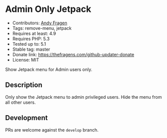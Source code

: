 # Admin Only Jetpack

* Contributors: [Andy Fragen](https://github.com/afragen)
* Tags: remove-menu, jetpack
* Requires at least: 4.9
* Requires PHP: 5.3
* Tested up to: 5.1
* Stable tag: master
* Donate link: <https://thefragens.com/github-updater-donate>
* License: MIT

Show Jetpack menu for Admin users only.

## Description

Only show the Jetpack menu to admin privileged users. Hide the menu from all other users.

## Development

PRs are welcome against the `develop` branch.
